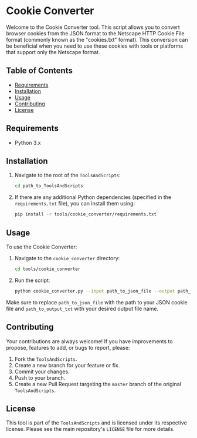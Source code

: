 # Cookie Converter

Welcome to the Cookie Converter tool. This script allows you to convert browser cookies from the JSON format to the Netscape HTTP Cookie File format (commonly known as the "cookies.txt" format). This conversion can be beneficial when you need to use these cookies with tools or platforms that support only the Netscape format.

## Table of Contents

- [Requirements](#requirements)
- [Installation](#installation)
- [Usage](#usage)
- [Contributing](#contributing)
- [License](#license)

## Requirements

- Python 3.x

## Installation

1. Navigate to the root of the `ToolsAndScripts`:

   ```bash
   cd path_to_ToolsAndScripts
   ```

2. If there are any additional Python dependencies (specified in the `requirements.txt` file), you can install them using:

   ```bash
   pip install -r tools/cookie_converter/requirements.txt
   ```

## Usage

To use the Cookie Converter:

1. Navigate to the `cookie_converter` directory:

   ```bash
   cd tools/cookie_converter
   ```

2. Run the script:

   ```bash
   python cookie_converter.py --input path_to_json_file --output path_to_output_txt
   ```

Make sure to replace `path_to_json_file` with the path to your JSON cookie file and `path_to_output_txt` with your desired output file name.

## Contributing

Your contributions are always welcome! If you have improvements to propose, features to add, or bugs to report, please:

1. Fork the `ToolsAndScripts`.
2. Create a new branch for your feature or fix.
3. Commit your changes.
4. Push to your branch.
5. Create a new Pull Request targeting the `master` branch of the original `ToolsAndScripts`.

## License

This tool is part of the `ToolsAndScripts` and is licensed under its respective license. Please see the main repository's `LICENSE` file for more details.
